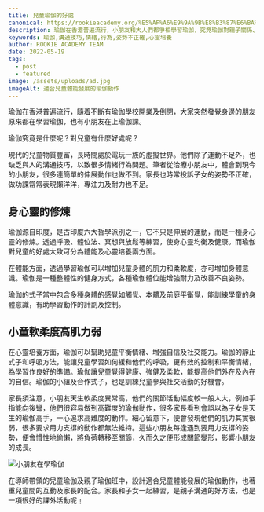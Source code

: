```yaml
---
title: 兒童瑜伽的好處
canonical: https://rookieacademy.org/%E5%AF%A6%E9%9A%9B%E8%B3%87%E6%BA%90/2022-05-19-%E5%85%92%E7%AB%A5%E7%91%9C%E4%BC%BD%E7%9A%84%E5%A5%BD%E8%99%95
description: 瑜伽在香港普遍流行，小朋友和大人們都爭相學習瑜伽，究竟瑜伽對親子關係、小朋友發展有何益處呢? 今天和大家探討一下。
keywords: 瑜伽,溝通技巧,情緒,行為,姿勢不正確,心靈培養
author: ROOKIE ACADEMY TEAM
date: 2022-05-19
tags:
  - post
  - featured
image: /assets/uploads/ad.jpg
imageAlt: 適合兒童體能發展的瑜伽動作
---
```

瑜伽在香港普遍流行，隨着不斷有瑜伽學校開業及倒閉，大家突然發覺身邊的朋友原來都在學習瑜伽，也有小朋友在上瑜伽課。

瑜伽究竟是什麼呢？對兒童有什麼好處呢？

現代的兒童物質豐富，長時間處於電玩一族的虛擬世界。他們除了運動不足外，也缺乏與人的溝通技巧，以致很多情緒行為問題。筆者從治療小朋友中，體會到現今的小朋友，很多連簡單的伸展動作也做不到。家長也時常投訴子女的姿勢不正確，做功課常常表現懶洋洋，專注力及耐力也不足。

## 身心靈的修煉

瑜伽源自印度，是古印度六大哲學派別之一，它不只是伸展的運動，而是一種身心靈的修煉。透過呼吸、體位法、冥想與放鬆等練習，使身心靈均衡及健康。而瑜伽對兒童的好處大致可分為體能及心靈培養兩方面。

在體能方面，透過學習瑜伽可以增加兒童身體的肌力和柔軟度，亦可增加身體意識。瑜伽是一種整體性的健身方式，各種瑜伽體位能增強耐力及改善不良姿勢。

瑜伽的式子當中包含多種身體的感覺如觸覺、本體及前庭平衡覺，能訓練學童的身體意識，有助學習動作的計劃及控制。

## 小童軟柔度高肌力弱

在心靈培養方面，瑜伽可以幫助兒童平衡情緒、增強自信及社交能力。瑜伽的靜止式子和呼吸方法，能讓兒童學習如何緩和他們的呼吸，更有效的控制和平衡情緒，為學習作良好的準備。瑜伽讓兒童覺得健康、強健及柔軟，能提高他們外在及內在的自信。瑜伽的小組及合作式子，也是訓練兒童參與社交活動的好機會。

家長須注意，小朋友天生軟柔度異常高，他們的關節活動幅度較一般人大，例如手指能向後彎，他們很容易做到高難度的瑜伽動作，很多家長看到會誤以為子女是天生的瑜伽高手，一心追求高難度的動作。細心留意下，便會發現他們的肌力其實很弱，很多要求用力支撐的動作都無法維持。這些小朋友每逢遇到要用力支撐的姿勢，便會慣性地偷懶，將負荷轉移至關節，久而久之便形成關節變形，影響小朋友的成長。

![小朋友在學瑜伽](/assets/uploads/圖片3.jpg)

在導師帶領的兒童瑜伽及親子瑜伽班中，設計適合兒童體能發展的瑜伽動作，也著重兒童間的互動及家長的配合。家長和子女一起練習，是親子溝通的好方法，也是一項很好的課外活動呢﹗